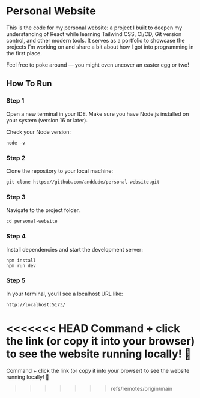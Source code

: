 # Personal Website

This is the code for my personal website: a project I built to deepen my understanding of React while learning Tailwind CSS, CI/CD, Git version control, and other modern tools. It serves as a portfolio to showcase the projects I’m working on and share a bit about how I got into programming in the first place.

Feel free to poke around — you might even uncover an easter egg or two!

## How To Run

### Step 1
Open a new terminal in your IDE. Make sure you have Node.js installed on your system (version 16 or later).

Check your Node version:
```
node -v 
```

### Step 2
Clone the repository to your local machine:
```
git clone https://github.com/anddude/personal-website.git
```

### Step 3
Navigate to the project folder.
```
cd personal-website
```

### Step 4
Install dependencies and start the development server:
```
npm install 
npm run dev
```

### Step 5 
In your terminal, you’ll see a localhost URL like:
```
http://localhost:5173/
```
<<<<<<< HEAD
Command + click the link (or copy it into your browser) to see the website running locally! 🎉
=======
Command + click the link (or copy it into your browser) to see the website running locally! 🎉
>>>>>>> refs/remotes/origin/main
